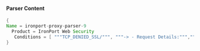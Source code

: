 #### Parser Content
```Java
{
Name = ironport-proxy-parser-9
  Product = IronPort Web Security
   Conditions = [ """TCP_DENIED_SSL/""", """-> - Request Details:""","""xb-accesslog:""" ]
}
```
